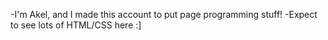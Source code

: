 -I'm Akel, and I made this account to put page programming stuff!
-Expect to see lots of HTML/CSS here :]
